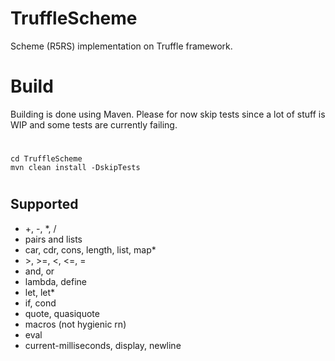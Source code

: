 # TruffleScheme
Scheme (R5RS) implementation on Truffle framework.

# Build
Building is done using Maven. Please for now skip tests since a lot of stuff is WIP and some tests are currently failing.

# 
    cd TruffleScheme
    mvn clean install -DskipTests
# 


## Supported
- +, -, *, /
- pairs and lists
- car, cdr, cons, length, list, map*
- \>, >=, <, <=, = 
- and, or
- lambda, define
- let, let*
- if, cond
- quote, quasiquote
- macros (not hygienic rn)
- eval
- current-milliseconds, display, newline
